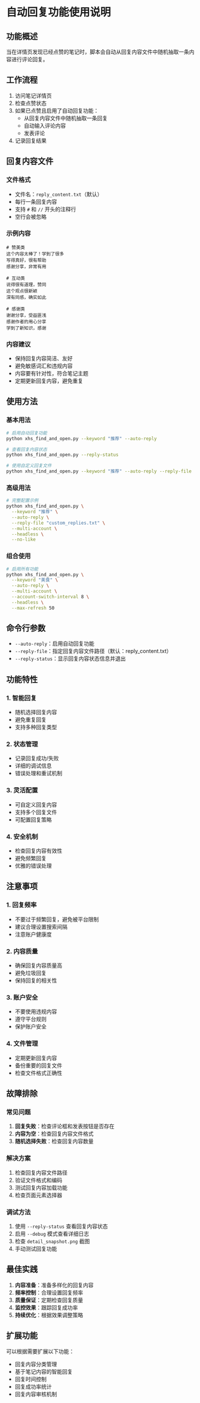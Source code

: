 # 自动回复功能使用说明

## 功能概述

当在详情页发现已经点赞的笔记时，脚本会自动从回复内容文件中随机抽取一条内容进行评论回复。

## 工作流程

1. 访问笔记详情页
2. 检查点赞状态
3. 如果已点赞且启用了自动回复功能：
   - 从回复内容文件中随机抽取一条回复
   - 自动输入评论内容
   - 发表评论
4. 记录回复结果

## 回复内容文件

### 文件格式
- 文件名：`reply_content.txt`（默认）
- 每行一条回复内容
- 支持 `#` 和 `//` 开头的注释行
- 空行会被忽略

### 示例内容
```
# 赞美类
这个内容太棒了！学到了很多
写得真好，很有帮助
感谢分享，非常有用

# 互动类
说得很有道理，赞同
这个观点很新颖
深有同感，确实如此

# 感谢类
谢谢分享，受益匪浅
感谢作者的用心分享
学到了新知识，感谢
```

### 内容建议
- 保持回复内容简洁、友好
- 避免敏感词汇和违规内容
- 内容要有针对性，符合笔记主题
- 定期更新回复内容，避免重复

## 使用方法

### 基本用法
```bash
# 启用自动回复功能
python xhs_find_and_open.py --keyword "推荐" --auto-reply

# 查看回复内容状态
python xhs_find_and_open.py --reply-status

# 使用自定义回复文件
python xhs_find_and_open.py --keyword "推荐" --auto-reply --reply-file "my_replies.txt"
```

### 高级用法
```bash
# 完整配置示例
python xhs_find_and_open.py \
  --keyword "推荐" \
  --auto-reply \
  --reply-file "custom_replies.txt" \
  --multi-account \
  --headless \
  --no-like
```

### 组合使用
```bash
# 启用所有功能
python xhs_find_and_open.py \
  --keyword "美食" \
  --auto-reply \
  --multi-account \
  --account-switch-interval 8 \
  --headless \
  --max-refresh 50
```

## 命令行参数

- `--auto-reply`：启用自动回复功能
- `--reply-file`：指定回复内容文件路径（默认：reply_content.txt）
- `--reply-status`：显示回复内容状态信息并退出

## 功能特性

### 1. 智能回复
- 随机选择回复内容
- 避免重复回复
- 支持多种回复类型

### 2. 状态管理
- 记录回复成功/失败
- 详细的调试信息
- 错误处理和重试机制

### 3. 灵活配置
- 可自定义回复内容
- 支持多个回复文件
- 可配置回复策略

### 4. 安全机制
- 检查回复内容有效性
- 避免频繁回复
- 优雅的错误处理

## 注意事项

### 1. 回复频率
- 不要过于频繁回复，避免被平台限制
- 建议合理设置搜索间隔
- 注意账户健康度

### 2. 内容质量
- 确保回复内容质量高
- 避免垃圾回复
- 保持回复的相关性

### 3. 账户安全
- 不要使用违规内容
- 遵守平台规则
- 保护账户安全

### 4. 文件管理
- 定期更新回复内容
- 备份重要的回复文件
- 检查文件格式正确性

## 故障排除

### 常见问题
1. **回复失败**：检查评论框和发表按钮是否存在
2. **内容为空**：检查回复内容文件格式
3. **随机选择失败**：检查回复内容数量

### 解决方案
1. 检查回复内容文件路径
2. 验证文件格式和编码
3. 测试回复内容加载功能
4. 检查页面元素选择器

### 调试方法
1. 使用 `--reply-status` 查看回复内容状态
2. 启用 `--debug` 模式查看详细日志
3. 检查 `detail_snapshot.png` 截图
4. 手动测试回复功能

## 最佳实践

1. **内容准备**：准备多样化的回复内容
2. **频率控制**：合理设置回复频率
3. **质量保证**：定期检查回复质量
4. **监控效果**：跟踪回复成功率
5. **持续优化**：根据效果调整策略

## 扩展功能

可以根据需要扩展以下功能：
- 回复内容分类管理
- 基于笔记内容的智能回复
- 回复时间控制
- 回复成功率统计
- 回复内容审核机制